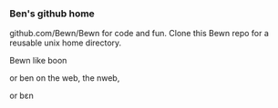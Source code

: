 ### Ben's github home
github.com/Bewn/Bewn
for code and fun. Clone this Bewn repo for a reusable unix home directory.

Bewn like boon 

or ben on the web, the nweb,

or bεn 

<!--
**Bewn/Bewn** is a ✨ _special_ ✨ repository because its `README.md` (this file) appears on your GitHub profile.

Here are some ideas to get you started:

- 🔭 I’m currently working on ...
- 🌱 I’m currently learning ...
- 👯 I’m looking to collaborate on ...
- 🤔 I’m looking for help with ...
- 💬 Ask me about ...
- 📫 How to reach me: ...
- 😄 Pronouns: ...
- ⚡ Fun fact: ...
-->
